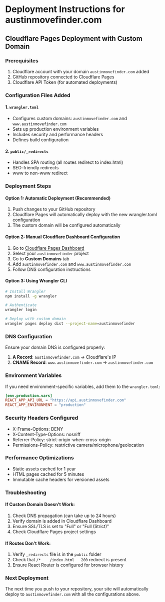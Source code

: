 # Deployment Instructions for austinmovefinder.com

## Cloudflare Pages Deployment with Custom Domain

### Prerequisites
1. Cloudflare account with your domain `austinmovefinder.com` added
2. GitHub repository connected to Cloudflare Pages
3. Cloudflare API Token (for automated deployments)

### Configuration Files Added

#### 1. `wrangler.toml`
- Configures custom domains: `austinmovefinder.com` and `www.austinmovefinder.com`
- Sets up production environment variables
- Includes security and performance headers
- Defines build configuration

#### 2. `public/_redirects`
- Handles SPA routing (all routes redirect to index.html)
- SEO-friendly redirects
- www to non-www redirect

### Deployment Steps

#### Option 1: Automatic Deployment (Recommended)
1. Push changes to your GitHub repository
2. Cloudflare Pages will automatically deploy with the new wrangler.toml configuration
3. The custom domain will be configured automatically

#### Option 2: Manual Cloudflare Dashboard Configuration
1. Go to [Cloudflare Pages Dashboard](https://dash.cloudflare.com/pages)
2. Select your `austinmovefinder` project
3. Go to **Custom Domains** tab
4. Add `austinmovefinder.com` and `www.austinmovefinder.com`
5. Follow DNS configuration instructions

#### Option 3: Using Wrangler CLI
```bash
# Install Wrangler
npm install -g wrangler

# Authenticate
wrangler login

# Deploy with custom domain
wrangler pages deploy dist --project-name=austinmovefinder
```

### DNS Configuration
Ensure your domain DNS is configured properly:

1. **A Record**: `austinmovefinder.com` → Cloudflare's IP
2. **CNAME Record**: `www.austinmovefinder.com` → `austinmovefinder.com`

### Environment Variables
If you need environment-specific variables, add them to the `wrangler.toml`:

```toml
[env.production.vars]
REACT_APP_API_URL = "https://api.austinmovefinder.com"
REACT_APP_ENVIRONMENT = "production"
```

### Security Headers Configured
- X-Frame-Options: DENY
- X-Content-Type-Options: nosniff  
- Referrer-Policy: strict-origin-when-cross-origin
- Permissions-Policy: restrictive camera/microphone/geolocation

### Performance Optimizations
- Static assets cached for 1 year
- HTML pages cached for 5 minutes
- Immutable cache headers for versioned assets

### Troubleshooting

#### If Custom Domain Doesn't Work:
1. Check DNS propagation (can take up to 24 hours)
2. Verify domain is added in Cloudflare Dashboard
3. Ensure SSL/TLS is set to "Full" or "Full (Strict)"
4. Check Cloudflare Pages project settings

#### If Routes Don't Work:
1. Verify `_redirects` file is in the `public` folder
2. Check that `/*    /index.html   200` redirect is present
3. Ensure React Router is configured for browser history

### Next Deployment
The next time you push to your repository, your site will automatically deploy to `austinmovefinder.com` with all the configurations above.
